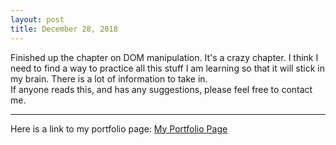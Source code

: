 ```yaml
---
layout: post
title: December 28, 2018
---
```


Finished up the chapter on DOM manipulation. It's a crazy chapter. I think I need to find a way to practice all this stuff I am learning so that it will stick in my brain. There is a lot of information to take in. <br>
If anyone reads this, and has any suggestions, please feel free to contact me. 

---

Here is a link to my portfolio page:
[My Portfolio Page](https://dragon8029.github.io/Portfolio/)




